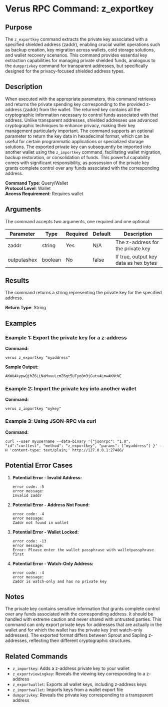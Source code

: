 # Verus RPC Command: z_exportkey

## Purpose
The `z_exportkey` command extracts the private key associated with a specified shielded address (zaddr), enabling crucial wallet operations such as backup creation, key migration across wallets, cold storage solutions, and wallet recovery scenarios. This command provides essential key extraction capabilities for managing private shielded funds, analogous to the `dumpprivkey` command for transparent addresses, but specifically designed for the privacy-focused shielded address types.

## Description
When executed with the appropriate parameters, this command retrieves and returns the private spending key corresponding to the provided z-address (zaddr) from the wallet. The returned key contains all the cryptographic information necessary to control funds associated with that address. Unlike transparent addresses, shielded addresses use advanced cryptographic techniques to enhance privacy, making their key management particularly important. The command supports an optional parameter to return the key data in hexadecimal format, which can be useful for certain programmatic applications or specialized storage solutions. The exported private key can subsequently be imported into another wallet using the `z_importkey` command, facilitating wallet migration, backup restoration, or consolidation of funds. This powerful capability comes with significant responsibility, as possession of the private key grants complete control over any funds associated with the corresponding address.

**Command Type**: Query/Wallet  
**Protocol Level**: Wallet  
**Access Requirement**: Requires wallet

## Arguments
The command accepts two arguments, one required and one optional:

| Parameter | Type | Required | Default | Description |
|-----------|------|----------|---------|-------------|
| zaddr | string | Yes | N/A | The z-address for the private key |
| outputashex | boolean | No | false | If true, output key data as hex bytes |

## Results
The command returns a string representing the private key for the specified address.

**Return Type**: String

## Examples

### Example 1: Export the private key for a z-address

**Command:**
```
verus z_exportkey "myaddress"
```

**Sample Output:**
```
AKWUAkypwQjhZ6LLNaMuuuLcmZ6gt5UFyo8m3jGutvALmwAKNtNE
```

### Example 2: Import the private key into another wallet

**Command:**
```
verus z_importkey "mykey"
```

### Example 3: Using JSON-RPC via curl

**Command:**
```
curl --user myusername --data-binary '{"jsonrpc": "1.0", "id":"curltest", "method": "z_exportkey", "params": ["myaddress"] }' -H 'content-type: text/plain;' http://127.0.0.1:27486/
```

## Potential Error Cases

1. **Potential Error - Invalid Address:**
   ```
   error code: -5
   error message:
   Invalid zaddr
   ```

2. **Potential Error - Address Not Found:**
   ```
   error code: -4
   error message:
   Zaddr not found in wallet
   ```

3. **Potential Error - Wallet Locked:**
   ```
   error code: -13
   error message:
   Error: Please enter the wallet passphrase with walletpassphrase first
   ```

4. **Potential Error - Watch-Only Address:**
   ```
   error code: -4
   error message:
   Zaddr is watch-only and has no private key
   ```

## Notes
The private key contains sensitive information that grants complete control over any funds associated with the corresponding address. It should be handled with extreme caution and never shared with untrusted parties. This command can only export private keys for addresses that are actually in the wallet and for which the wallet has the private key (not watch-only addresses). The exported format differs between Sprout and Sapling z-addresses, reflecting their different cryptographic structures.

## Related Commands
- `z_importkey`: Adds a z-address private key to your wallet
- `z_exportviewingkey`: Reveals the viewing key corresponding to a z-address
- `z_exportwallet`: Exports all wallet keys, including z-address keys
- `z_importwallet`: Imports keys from a wallet export file
- `dumpprivkey`: Reveals the private key corresponding to a transparent address